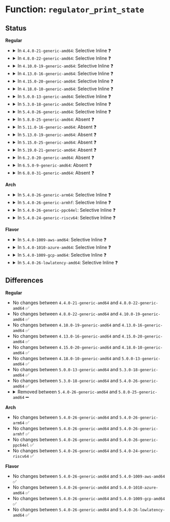 # Function: <code>regulator_print_state</code>

## Status
<b>Regular</b>
<ul>
<li>
<details>
<summary>In <code>4.4.0-21-generic-amd64</code>: Selective Inline ❓</summary>

```c
ssize_t regulator_print_state(char * buf, int state)
```

```json
{
  "name": "regulator_print_state",
  "collision_type": "Unique Static",
  "inline_type": "Selective",
  "funcs": [
    {
      "addr": 18446744071583938784,
      "name": "regulator_print_state",
      "external": false,
      "loc": "drivers/regulator/core.c:406",
      "file": "drivers/regulator/core.c",
      "inline": "not declared, inlined",
      "caller_inline": [],
      "caller_func": [
        "drivers/regulator/core.c:regulator_suspend_disk_state_show",
        "drivers/regulator/core.c:regulator_suspend_mem_state_show",
        "drivers/regulator/core.c:regulator_suspend_standby_state_show",
        "drivers/regulator/core.c:regulator_state_show"
      ]
    }
  ],
  "symbols": [
    {
      "addr": 18446744071583938784,
      "name": "regulator_print_state",
      "section": ".text",
      "bind": "STB_LOCAL",
      "size": 93
    }
  ]
}
```
</details>
</li>
<li>
<details>
<summary>In <code>4.8.0-22-generic-amd64</code>: Selective Inline ❓</summary>

```c
ssize_t regulator_print_state(char * buf, int state)
```

```json
{
  "name": "regulator_print_state",
  "collision_type": "Unique Static",
  "inline_type": "Selective",
  "funcs": [
    {
      "addr": 18446744071584263728,
      "name": "regulator_print_state",
      "external": false,
      "loc": "drivers/regulator/core.c:382",
      "file": "drivers/regulator/core.c",
      "inline": "not declared, inlined",
      "caller_inline": [],
      "caller_func": [
        "drivers/regulator/core.c:regulator_suspend_standby_state_show",
        "drivers/regulator/core.c:regulator_suspend_disk_state_show",
        "drivers/regulator/core.c:regulator_suspend_mem_state_show",
        "drivers/regulator/core.c:regulator_state_show"
      ]
    }
  ],
  "symbols": [
    {
      "addr": 18446744071584263728,
      "name": "regulator_print_state",
      "section": ".text",
      "bind": "STB_LOCAL",
      "size": 93
    }
  ]
}
```
</details>
</li>
<li>
<details>
<summary>In <code>4.10.0-19-generic-amd64</code>: Selective Inline ❓</summary>

```c
ssize_t regulator_print_state(char * buf, int state)
```

```json
{
  "name": "regulator_print_state",
  "collision_type": "Unique Static",
  "inline_type": "Selective",
  "funcs": [
    {
      "addr": 18446744071584445488,
      "name": "regulator_print_state",
      "external": false,
      "loc": "drivers/regulator/core.c:383",
      "file": "drivers/regulator/core.c",
      "inline": "not declared, inlined",
      "caller_inline": [],
      "caller_func": [
        "drivers/regulator/core.c:regulator_suspend_standby_state_show",
        "drivers/regulator/core.c:regulator_suspend_disk_state_show",
        "drivers/regulator/core.c:regulator_suspend_mem_state_show",
        "drivers/regulator/core.c:regulator_state_show"
      ]
    }
  ],
  "symbols": [
    {
      "addr": 18446744071584445488,
      "name": "regulator_print_state",
      "section": ".text",
      "bind": "STB_LOCAL",
      "size": 93
    }
  ]
}
```
</details>
</li>
<li>
<details>
<summary>In <code>4.13.0-16-generic-amd64</code>: Selective Inline ❓</summary>

```c
ssize_t regulator_print_state(char * buf, int state)
```

```json
{
  "name": "regulator_print_state",
  "collision_type": "Unique Static",
  "inline_type": "Selective",
  "funcs": [
    {
      "addr": 18446744071584529152,
      "name": "regulator_print_state",
      "external": false,
      "loc": "drivers/regulator/core.c:383",
      "file": "drivers/regulator/core.c",
      "inline": "not declared, inlined",
      "caller_inline": [],
      "caller_func": [
        "drivers/regulator/core.c:regulator_suspend_standby_state_show",
        "drivers/regulator/core.c:regulator_suspend_disk_state_show",
        "drivers/regulator/core.c:regulator_suspend_mem_state_show",
        "drivers/regulator/core.c:regulator_state_show"
      ]
    }
  ],
  "symbols": [
    {
      "addr": 18446744071584529152,
      "name": "regulator_print_state",
      "section": ".text",
      "bind": "STB_LOCAL",
      "size": 93
    }
  ]
}
```
</details>
</li>
<li>
<details>
<summary>In <code>4.15.0-20-generic-amd64</code>: Selective Inline ❓</summary>

```c
ssize_t regulator_print_state(char * buf, int state)
```

```json
{
  "name": "regulator_print_state",
  "collision_type": "Unique Static",
  "inline_type": "Selective",
  "funcs": [
    {
      "addr": 18446744071584939312,
      "name": "regulator_print_state",
      "external": false,
      "loc": "drivers/regulator/core.c:383",
      "file": "drivers/regulator/core.c",
      "inline": "not declared, inlined",
      "caller_inline": [],
      "caller_func": [
        "drivers/regulator/core.c:regulator_suspend_standby_state_show",
        "drivers/regulator/core.c:regulator_suspend_disk_state_show",
        "drivers/regulator/core.c:regulator_suspend_mem_state_show",
        "drivers/regulator/core.c:regulator_state_show"
      ]
    }
  ],
  "symbols": [
    {
      "addr": 18446744071584939312,
      "name": "regulator_print_state",
      "section": ".text",
      "bind": "STB_LOCAL",
      "size": 93
    }
  ]
}
```
</details>
</li>
<li>
<details>
<summary>In <code>4.18.0-10-generic-amd64</code>: Selective Inline ❓</summary>

```c
ssize_t regulator_print_state(char * buf, int state)
```

```json
{
  "name": "regulator_print_state",
  "collision_type": "Unique Static",
  "inline_type": "Selective",
  "funcs": [
    {
      "addr": 18446744071585178192,
      "name": "regulator_print_state",
      "external": false,
      "loc": "drivers/regulator/core.c:453",
      "file": "drivers/regulator/core.c",
      "inline": "not declared, inlined",
      "caller_inline": [],
      "caller_func": [
        "drivers/regulator/core.c:regulator_suspend_standby_state_show",
        "drivers/regulator/core.c:regulator_suspend_disk_state_show",
        "drivers/regulator/core.c:regulator_suspend_mem_state_show",
        "drivers/regulator/core.c:regulator_state_show"
      ]
    }
  ],
  "symbols": [
    {
      "addr": 18446744071585178192,
      "name": "regulator_print_state",
      "section": ".text",
      "bind": "STB_LOCAL",
      "size": 92
    }
  ]
}
```
</details>
</li>
<li>
<details>
<summary>In <code>5.0.0-13-generic-amd64</code>: Selective Inline ❓</summary>

```c
ssize_t regulator_print_state(char * buf, int state)
```

```json
{
  "name": "regulator_print_state",
  "collision_type": "Unique Static",
  "inline_type": "Selective",
  "funcs": [
    {
      "addr": 18446744071585281456,
      "name": "regulator_print_state",
      "external": false,
      "loc": "drivers/regulator/core.c:642",
      "file": "drivers/regulator/core.c",
      "inline": "not declared, inlined",
      "caller_inline": [],
      "caller_func": [
        "drivers/regulator/core.c:regulator_suspend_standby_state_show",
        "drivers/regulator/core.c:regulator_suspend_disk_state_show",
        "drivers/regulator/core.c:regulator_suspend_mem_state_show",
        "drivers/regulator/core.c:regulator_state_show"
      ]
    }
  ],
  "symbols": [
    {
      "addr": 18446744071585281456,
      "name": "regulator_print_state",
      "section": ".text",
      "bind": "STB_LOCAL",
      "size": 92
    }
  ]
}
```
</details>
</li>
<li>
<details>
<summary>In <code>5.3.0-18-generic-amd64</code>: Selective Inline ❓</summary>

```c
ssize_t regulator_print_state(char * buf, int state)
```

```json
{
  "name": "regulator_print_state",
  "collision_type": "Unique Static",
  "inline_type": "Selective",
  "funcs": [
    {
      "addr": 18446744071585486688,
      "name": "regulator_print_state",
      "external": false,
      "loc": "drivers/regulator/core.c:624",
      "file": "drivers/regulator/core.c",
      "inline": "not declared, inlined",
      "caller_inline": [],
      "caller_func": [
        "drivers/regulator/core.c:regulator_suspend_standby_state_show",
        "drivers/regulator/core.c:regulator_suspend_disk_state_show",
        "drivers/regulator/core.c:regulator_suspend_mem_state_show",
        "drivers/regulator/core.c:regulator_state_show"
      ]
    }
  ],
  "symbols": [
    {
      "addr": 18446744071585486688,
      "name": "regulator_print_state",
      "section": ".text",
      "bind": "STB_LOCAL",
      "size": 92
    }
  ]
}
```
</details>
</li>
<li>
<details>
<summary>In <code>5.4.0-26-generic-amd64</code>: Selective Inline ❓</summary>

```c
ssize_t regulator_print_state(char * buf, int state)
```

```json
{
  "name": "regulator_print_state",
  "collision_type": "Unique Static",
  "inline_type": "Selective",
  "funcs": [
    {
      "addr": 18446744071585627280,
      "name": "regulator_print_state",
      "external": false,
      "loc": "drivers/regulator/core.c:630",
      "file": "drivers/regulator/core.c",
      "inline": "not declared, inlined",
      "caller_inline": [],
      "caller_func": [
        "drivers/regulator/core.c:regulator_suspend_standby_state_show",
        "drivers/regulator/core.c:regulator_suspend_disk_state_show",
        "drivers/regulator/core.c:regulator_suspend_mem_state_show",
        "drivers/regulator/core.c:regulator_state_show"
      ]
    }
  ],
  "symbols": [
    {
      "addr": 18446744071585627280,
      "name": "regulator_print_state",
      "section": ".text",
      "bind": "STB_LOCAL",
      "size": 92
    }
  ]
}
```
</details>
</li>
<li>
<details>
<summary>In <code>5.8.0-25-generic-amd64</code>: Absent ❓</summary>

```json
{
  "name": "regulator_print_state",
  "collision_type": "Unique Static",
  "inline_type": "Full",
  "funcs": [
    {
      "addr": 18446744071586353301,
      "name": "regulator_print_state",
      "external": false,
      "loc": "drivers/regulator/core.c:633",
      "file": "drivers/regulator/core.c",
      "inline": "not declared, inlined",
      "caller_inline": [
        "drivers/regulator/core.c:regulator_suspend_standby_state_show",
        "drivers/regulator/core.c:regulator_suspend_standby_state_show",
        "drivers/regulator/core.c:regulator_suspend_disk_state_show",
        "drivers/regulator/core.c:regulator_suspend_disk_state_show",
        "drivers/regulator/core.c:regulator_suspend_mem_state_show",
        "drivers/regulator/core.c:regulator_suspend_mem_state_show",
        "drivers/regulator/core.c:regulator_state_show",
        "drivers/regulator/core.c:regulator_state_show"
      ],
      "caller_func": []
    }
  ],
  "symbols": []
}
```
</details>
</li>
<li>
<details>
<summary>In <code>5.11.0-16-generic-amd64</code>: Absent ❓</summary>

```json
{
  "name": "regulator_print_state",
  "collision_type": "Unique Static",
  "inline_type": "Full",
  "funcs": [
    {
      "addr": 18446744071586470881,
      "name": "regulator_print_state",
      "external": false,
      "loc": "drivers/regulator/core.c:656",
      "file": "drivers/regulator/core.c",
      "inline": "not declared, inlined",
      "caller_inline": [
        "drivers/regulator/core.c:regulator_suspend_standby_state_show",
        "drivers/regulator/core.c:regulator_suspend_standby_state_show",
        "drivers/regulator/core.c:regulator_suspend_disk_state_show",
        "drivers/regulator/core.c:regulator_suspend_disk_state_show",
        "drivers/regulator/core.c:regulator_suspend_mem_state_show",
        "drivers/regulator/core.c:regulator_suspend_mem_state_show",
        "drivers/regulator/core.c:regulator_state_show",
        "drivers/regulator/core.c:regulator_state_show"
      ],
      "caller_func": []
    }
  ],
  "symbols": []
}
```
</details>
</li>
<li>
<details>
<summary>In <code>5.13.0-19-generic-amd64</code>: Absent ❓</summary>

```json
{
  "name": "regulator_print_state",
  "collision_type": "Unique Static",
  "inline_type": "Full",
  "funcs": [
    {
      "addr": 18446744071586354305,
      "name": "regulator_print_state",
      "external": false,
      "loc": "drivers/regulator/core.c:657",
      "file": "drivers/regulator/core.c",
      "inline": "not declared, inlined",
      "caller_inline": [
        "drivers/regulator/core.c:regulator_suspend_standby_state_show",
        "drivers/regulator/core.c:regulator_suspend_standby_state_show",
        "drivers/regulator/core.c:regulator_suspend_disk_state_show",
        "drivers/regulator/core.c:regulator_suspend_disk_state_show",
        "drivers/regulator/core.c:regulator_suspend_mem_state_show",
        "drivers/regulator/core.c:regulator_suspend_mem_state_show",
        "drivers/regulator/core.c:regulator_state_show",
        "drivers/regulator/core.c:regulator_state_show"
      ],
      "caller_func": []
    }
  ],
  "symbols": []
}
```
</details>
</li>
<li>
<details>
<summary>In <code>5.15.0-25-generic-amd64</code>: Absent ❓</summary>

```json
{
  "name": "regulator_print_state",
  "collision_type": "Unique Static",
  "inline_type": "Full",
  "funcs": [
    {
      "addr": 18446744071586875185,
      "name": "regulator_print_state",
      "external": false,
      "loc": "drivers/regulator/core.c:647",
      "file": "drivers/regulator/core.c",
      "inline": "not declared, inlined",
      "caller_inline": [
        "drivers/regulator/core.c:suspend_standby_state_show",
        "drivers/regulator/core.c:suspend_standby_state_show",
        "drivers/regulator/core.c:suspend_disk_state_show",
        "drivers/regulator/core.c:suspend_disk_state_show",
        "drivers/regulator/core.c:suspend_mem_state_show",
        "drivers/regulator/core.c:suspend_mem_state_show",
        "drivers/regulator/core.c:state_show",
        "drivers/regulator/core.c:state_show"
      ],
      "caller_func": []
    }
  ],
  "symbols": []
}
```
</details>
</li>
<li>
<details>
<summary>In <code>5.19.0-21-generic-amd64</code>: Absent ❓</summary>

```json
{
  "name": "regulator_print_state",
  "collision_type": "Unique Static",
  "inline_type": "Full",
  "funcs": [
    {
      "addr": 18446744071588162977,
      "name": "regulator_print_state",
      "external": false,
      "loc": "drivers/regulator/core.c:648",
      "file": "drivers/regulator/core.c",
      "inline": "not declared, inlined",
      "caller_inline": [
        "drivers/regulator/core.c:suspend_standby_state_show",
        "drivers/regulator/core.c:suspend_standby_state_show",
        "drivers/regulator/core.c:suspend_disk_state_show",
        "drivers/regulator/core.c:suspend_disk_state_show",
        "drivers/regulator/core.c:suspend_mem_state_show",
        "drivers/regulator/core.c:suspend_mem_state_show",
        "drivers/regulator/core.c:state_show",
        "drivers/regulator/core.c:state_show"
      ],
      "caller_func": []
    }
  ],
  "symbols": []
}
```
</details>
</li>
<li>
<details>
<summary>In <code>6.2.0-20-generic-amd64</code>: Absent ❓</summary>

```json
{
  "name": "regulator_print_state",
  "collision_type": "Unique Static",
  "inline_type": "Full",
  "funcs": [
    {
      "addr": 18446744071589559713,
      "name": "regulator_print_state",
      "external": false,
      "loc": "drivers/regulator/core.c:648",
      "file": "drivers/regulator/core.c",
      "inline": "not declared, inlined",
      "caller_inline": [
        "drivers/regulator/core.c:suspend_standby_state_show",
        "drivers/regulator/core.c:suspend_standby_state_show",
        "drivers/regulator/core.c:suspend_disk_state_show",
        "drivers/regulator/core.c:suspend_disk_state_show",
        "drivers/regulator/core.c:suspend_mem_state_show",
        "drivers/regulator/core.c:suspend_mem_state_show",
        "drivers/regulator/core.c:state_show",
        "drivers/regulator/core.c:state_show"
      ],
      "caller_func": []
    }
  ],
  "symbols": []
}
```
</details>
</li>
<li>
<details>
<summary>In <code>6.5.0-9-generic-amd64</code>: Absent ❓</summary>

```json
{
  "name": "regulator_print_state",
  "collision_type": "Unique Static",
  "inline_type": "Full",
  "funcs": [
    {
      "addr": 18446744071589861745,
      "name": "regulator_print_state",
      "external": false,
      "loc": "drivers/regulator/core.c:714",
      "file": "drivers/regulator/core.c",
      "inline": "not declared, inlined",
      "caller_inline": [
        "drivers/regulator/core.c:suspend_standby_state_show",
        "drivers/regulator/core.c:suspend_standby_state_show",
        "drivers/regulator/core.c:suspend_disk_state_show",
        "drivers/regulator/core.c:suspend_disk_state_show",
        "drivers/regulator/core.c:suspend_mem_state_show",
        "drivers/regulator/core.c:suspend_mem_state_show",
        "drivers/regulator/core.c:state_show",
        "drivers/regulator/core.c:state_show"
      ],
      "caller_func": []
    }
  ],
  "symbols": []
}
```
</details>
</li>
<li>
<details>
<summary>In <code>6.8.0-31-generic-amd64</code>: Absent ❓</summary>

```json
{
  "name": "regulator_print_state",
  "collision_type": "Unique Static",
  "inline_type": "Full",
  "funcs": [
    {
      "addr": 18446744071590199409,
      "name": "regulator_print_state",
      "external": false,
      "loc": "drivers/regulator/core.c:716",
      "file": "drivers/regulator/core.c",
      "inline": "not declared, inlined",
      "caller_inline": [
        "drivers/regulator/core.c:suspend_standby_state_show",
        "drivers/regulator/core.c:suspend_standby_state_show",
        "drivers/regulator/core.c:suspend_disk_state_show",
        "drivers/regulator/core.c:suspend_disk_state_show",
        "drivers/regulator/core.c:suspend_mem_state_show",
        "drivers/regulator/core.c:suspend_mem_state_show",
        "drivers/regulator/core.c:state_show",
        "drivers/regulator/core.c:state_show"
      ],
      "caller_func": []
    }
  ],
  "symbols": []
}
```
</details>
</li>
</ul>
<b>Arch</b>
<ul>
<li>
<details>
<summary>In <code>5.4.0-26-generic-arm64</code>: Selective Inline ❓</summary>

```c
ssize_t regulator_print_state(char * buf, int state)
```

```json
{
  "name": "regulator_print_state",
  "collision_type": "Unique Static",
  "inline_type": "Selective",
  "funcs": [
    {
      "addr": 18446603336498286032,
      "name": "regulator_print_state",
      "external": false,
      "loc": "drivers/regulator/core.c:630",
      "file": "drivers/regulator/core.c",
      "inline": "not declared, inlined",
      "caller_inline": [],
      "caller_func": [
        "drivers/regulator/core.c:regulator_suspend_standby_state_show",
        "drivers/regulator/core.c:regulator_suspend_disk_state_show",
        "drivers/regulator/core.c:regulator_suspend_mem_state_show",
        "drivers/regulator/core.c:regulator_state_show"
      ]
    }
  ],
  "symbols": [
    {
      "addr": 18446603336498286032,
      "name": "regulator_print_state",
      "section": ".text",
      "bind": "STB_LOCAL",
      "size": 128
    }
  ]
}
```
</details>
</li>
<li>
<details>
<summary>In <code>5.4.0-26-generic-armhf</code>: Selective Inline ❓</summary>

```c
ssize_t regulator_print_state(char * buf, int state)
```

```json
{
  "name": "regulator_print_state",
  "collision_type": "Unique Static",
  "inline_type": "Selective",
  "funcs": [
    {
      "addr": 3230966180,
      "name": "regulator_print_state",
      "external": false,
      "loc": "drivers/regulator/core.c:630",
      "file": "drivers/regulator/core.c",
      "inline": "not declared, inlined",
      "caller_inline": [],
      "caller_func": [
        "drivers/regulator/core.c:regulator_suspend_standby_state_show",
        "drivers/regulator/core.c:regulator_suspend_disk_state_show",
        "drivers/regulator/core.c:regulator_suspend_mem_state_show",
        "drivers/regulator/core.c:regulator_state_show"
      ]
    }
  ],
  "symbols": [
    {
      "addr": 3230966180,
      "name": "regulator_print_state",
      "section": ".text",
      "bind": "STB_LOCAL",
      "size": 124
    }
  ]
}
```
</details>
</li>
<li>
<details>
<summary>In <code>5.4.0-26-generic-ppc64el</code>: Selective Inline ❓</summary>

```c
ssize_t regulator_print_state(char * buf, int state)
```

```json
{
  "name": "regulator_print_state",
  "collision_type": "Unique Static",
  "inline_type": "Selective",
  "funcs": [
    {
      "addr": 13835058055291448160,
      "name": "regulator_print_state",
      "external": false,
      "loc": "drivers/regulator/core.c:630",
      "file": "drivers/regulator/core.c",
      "inline": "not declared, inlined",
      "caller_inline": [],
      "caller_func": [
        "drivers/regulator/core.c:regulator_suspend_standby_state_show",
        "drivers/regulator/core.c:regulator_suspend_disk_state_show",
        "drivers/regulator/core.c:regulator_suspend_mem_state_show",
        "drivers/regulator/core.c:regulator_state_show",
        "drivers/regulator/core.c:regulator_state_show"
      ]
    }
  ],
  "symbols": [
    {
      "addr": 13835058055291448160,
      "name": "regulator_print_state",
      "section": ".text",
      "bind": "STB_LOCAL",
      "size": 144
    }
  ]
}
```
</details>
</li>
<li>
<details>
<summary>In <code>5.4.0-24-generic-riscv64</code>: Selective Inline ❓</summary>

```c
ssize_t regulator_print_state(char * buf, int state)
```

```json
{
  "name": "regulator_print_state",
  "collision_type": "Unique Static",
  "inline_type": "Selective",
  "funcs": [
    {
      "addr": 18446743936275983144,
      "name": "regulator_print_state",
      "external": false,
      "loc": "drivers/regulator/core.c:630",
      "file": "drivers/regulator/core.c",
      "inline": "not declared, inlined",
      "caller_inline": [],
      "caller_func": [
        "drivers/regulator/core.c:regulator_suspend_standby_state_show",
        "drivers/regulator/core.c:regulator_suspend_disk_state_show",
        "drivers/regulator/core.c:regulator_suspend_mem_state_show",
        "drivers/regulator/core.c:regulator_state_show"
      ]
    }
  ],
  "symbols": [
    {
      "addr": 18446743936275983144,
      "name": "regulator_print_state",
      "section": ".text",
      "bind": "STB_LOCAL",
      "size": 238
    }
  ]
}
```
</details>
</li>
</ul>
<b>Flavor</b>
<ul>
<li>
<details>
<summary>In <code>5.4.0-1009-aws-amd64</code>: Selective Inline ❓</summary>

```c
ssize_t regulator_print_state(char * buf, int state)
```

```json
{
  "name": "regulator_print_state",
  "collision_type": "Unique Static",
  "inline_type": "Selective",
  "funcs": [
    {
      "addr": 18446744071585388928,
      "name": "regulator_print_state",
      "external": false,
      "loc": "drivers/regulator/core.c:630",
      "file": "drivers/regulator/core.c",
      "inline": "not declared, inlined",
      "caller_inline": [],
      "caller_func": [
        "drivers/regulator/core.c:regulator_suspend_standby_state_show",
        "drivers/regulator/core.c:regulator_suspend_disk_state_show",
        "drivers/regulator/core.c:regulator_suspend_mem_state_show",
        "drivers/regulator/core.c:regulator_state_show"
      ]
    }
  ],
  "symbols": [
    {
      "addr": 18446744071585388928,
      "name": "regulator_print_state",
      "section": ".text",
      "bind": "STB_LOCAL",
      "size": 92
    }
  ]
}
```
</details>
</li>
<li>
<details>
<summary>In <code>5.4.0-1010-azure-amd64</code>: Selective Inline ❓</summary>

```c
ssize_t regulator_print_state(char * buf, int state)
```

```json
{
  "name": "regulator_print_state",
  "collision_type": "Unique Static",
  "inline_type": "Selective",
  "funcs": [
    {
      "addr": 18446744071585258352,
      "name": "regulator_print_state",
      "external": false,
      "loc": "drivers/regulator/core.c:630",
      "file": "drivers/regulator/core.c",
      "inline": "not declared, inlined",
      "caller_inline": [],
      "caller_func": [
        "drivers/regulator/core.c:regulator_suspend_standby_state_show",
        "drivers/regulator/core.c:regulator_suspend_disk_state_show",
        "drivers/regulator/core.c:regulator_suspend_mem_state_show",
        "drivers/regulator/core.c:regulator_state_show"
      ]
    }
  ],
  "symbols": [
    {
      "addr": 18446744071585258352,
      "name": "regulator_print_state",
      "section": ".text",
      "bind": "STB_LOCAL",
      "size": 92
    }
  ]
}
```
</details>
</li>
<li>
<details>
<summary>In <code>5.4.0-1009-gcp-amd64</code>: Selective Inline ❓</summary>

```c
ssize_t regulator_print_state(char * buf, int state)
```

```json
{
  "name": "regulator_print_state",
  "collision_type": "Unique Static",
  "inline_type": "Selective",
  "funcs": [
    {
      "addr": 18446744071585577680,
      "name": "regulator_print_state",
      "external": false,
      "loc": "drivers/regulator/core.c:630",
      "file": "drivers/regulator/core.c",
      "inline": "not declared, inlined",
      "caller_inline": [],
      "caller_func": [
        "drivers/regulator/core.c:regulator_suspend_standby_state_show",
        "drivers/regulator/core.c:regulator_suspend_disk_state_show",
        "drivers/regulator/core.c:regulator_suspend_mem_state_show",
        "drivers/regulator/core.c:regulator_state_show"
      ]
    }
  ],
  "symbols": [
    {
      "addr": 18446744071585577680,
      "name": "regulator_print_state",
      "section": ".text",
      "bind": "STB_LOCAL",
      "size": 92
    }
  ]
}
```
</details>
</li>
<li>
<details>
<summary>In <code>5.4.0-26-lowlatency-amd64</code>: Selective Inline ❓</summary>

```c
ssize_t regulator_print_state(char * buf, int state)
```

```json
{
  "name": "regulator_print_state",
  "collision_type": "Unique Static",
  "inline_type": "Selective",
  "funcs": [
    {
      "addr": 18446744071585685648,
      "name": "regulator_print_state",
      "external": false,
      "loc": "drivers/regulator/core.c:630",
      "file": "drivers/regulator/core.c",
      "inline": "not declared, inlined",
      "caller_inline": [],
      "caller_func": [
        "drivers/regulator/core.c:regulator_suspend_standby_state_show",
        "drivers/regulator/core.c:regulator_suspend_disk_state_show",
        "drivers/regulator/core.c:regulator_suspend_mem_state_show",
        "drivers/regulator/core.c:regulator_state_show"
      ]
    }
  ],
  "symbols": [
    {
      "addr": 18446744071585685648,
      "name": "regulator_print_state",
      "section": ".text",
      "bind": "STB_LOCAL",
      "size": 92
    }
  ]
}
```
</details>
</li>
</ul>

## Differences
<b>Regular</b>
<ul>
<li>
No changes between <code>4.4.0-21-generic-amd64</code> and <code>4.8.0-22-generic-amd64</code> ✅
</li>
<li>
No changes between <code>4.8.0-22-generic-amd64</code> and <code>4.10.0-19-generic-amd64</code> ✅
</li>
<li>
No changes between <code>4.10.0-19-generic-amd64</code> and <code>4.13.0-16-generic-amd64</code> ✅
</li>
<li>
No changes between <code>4.13.0-16-generic-amd64</code> and <code>4.15.0-20-generic-amd64</code> ✅
</li>
<li>
No changes between <code>4.15.0-20-generic-amd64</code> and <code>4.18.0-10-generic-amd64</code> ✅
</li>
<li>
No changes between <code>4.18.0-10-generic-amd64</code> and <code>5.0.0-13-generic-amd64</code> ✅
</li>
<li>
No changes between <code>5.0.0-13-generic-amd64</code> and <code>5.3.0-18-generic-amd64</code> ✅
</li>
<li>
No changes between <code>5.3.0-18-generic-amd64</code> and <code>5.4.0-26-generic-amd64</code> ✅
</li>
<li>
<details>
<summary>Removed between <code>5.4.0-26-generic-amd64</code> and <code>5.8.0-25-generic-amd64</code> ➖</summary>

```c
ssize_t regulator_print_state(char * buf, int state)
```
</details>
</li>
</ul>
<b>Arch</b>
<ul>
<li>
No changes between <code>5.4.0-26-generic-amd64</code> and <code>5.4.0-26-generic-arm64</code> ✅
</li>
<li>
No changes between <code>5.4.0-26-generic-amd64</code> and <code>5.4.0-26-generic-armhf</code> ✅
</li>
<li>
No changes between <code>5.4.0-26-generic-amd64</code> and <code>5.4.0-26-generic-ppc64el</code> ✅
</li>
<li>
No changes between <code>5.4.0-26-generic-amd64</code> and <code>5.4.0-24-generic-riscv64</code> ✅
</li>
</ul>
<b>Flavor</b>
<ul>
<li>
No changes between <code>5.4.0-26-generic-amd64</code> and <code>5.4.0-1009-aws-amd64</code> ✅
</li>
<li>
No changes between <code>5.4.0-26-generic-amd64</code> and <code>5.4.0-1010-azure-amd64</code> ✅
</li>
<li>
No changes between <code>5.4.0-26-generic-amd64</code> and <code>5.4.0-1009-gcp-amd64</code> ✅
</li>
<li>
No changes between <code>5.4.0-26-generic-amd64</code> and <code>5.4.0-26-lowlatency-amd64</code> ✅
</li>
</ul>
